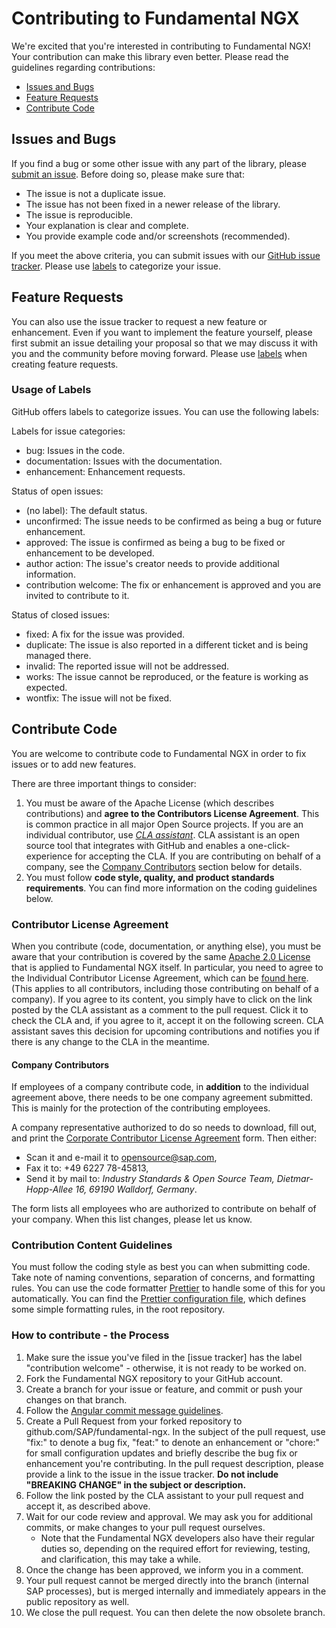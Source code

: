 # Contributing to Fundamental NGX

We're excited that you're interested in contributing to Fundamental NGX! Your contribution can make this library even better. Please read the guidelines regarding contributions:

-   [Issues and Bugs](#issues-and-bugs)
-   [Feature Requests](#feature-requests)
-   [Contribute Code](#contribute-code)

## Issues and Bugs

If you find a bug or some other issue with any part of the library, please [submit an issue](https://github.com/SAP/fundamental-ngx/issues). Before doing so, please make sure that:

-   The issue is not a duplicate issue.
-   The issue has not been fixed in a newer release of the library.
-   The issue is reproducible.
-   Your explanation is clear and complete.
-   You provide example code and/or screenshots (recommended).

If you meet the above criteria, you can submit issues with our [GitHub issue tracker](https://github.com/SAP/fundamental-ngx/issues/new). Please use [labels](#usage-of-labels) to categorize your issue.

## Feature Requests

You can also use the issue tracker to request a new feature or enhancement. Even if you want to implement the feature yourself, please first submit an issue detailing your proposal so that we may discuss it with you and the community before moving forward. Please use [labels](#usage-of-labels) when creating feature requests.

### Usage of Labels

GitHub offers labels to categorize issues. You can use the following labels:

Labels for issue categories:

-   bug: Issues in the code.
-   documentation: Issues with the documentation.
-   enhancement: Enhancement requests.

Status of open issues:

-   (no label): The default status.
-   unconfirmed: The issue needs to be confirmed as being a bug or future enhancement.
-   approved: The issue is confirmed as being a bug to be fixed or enhancement to be developed.
-   author action: The issue's creator needs to provide additional information.
-   contribution welcome: The fix or enhancement is approved and you are invited to contribute to it.

Status of closed issues:

-   fixed: A fix for the issue was provided.
-   duplicate: The issue is also reported in a different ticket and is being managed there.
-   invalid: The reported issue will not be addressed.
-   works: The issue cannot be reproduced, or the feature is working as expected.
-   wontfix: The issue will not be fixed.

## Contribute Code

You are welcome to contribute code to Fundamental NGX in order to fix issues or to add new features.

There are three important things to consider:

1.  You must be aware of the Apache License (which describes contributions) and **agree to the Contributors License Agreement**. This is common practice in all major Open Source projects. If you are an individual contributor, use _[CLA assistant](https://cla-assistant.io/)_. CLA assistant is an open source tool that integrates with GitHub and enables a one-click-experience for accepting the CLA. If you are contributing on behalf of a company, see the [Company Contributors](#company-contributors) section below for details.
2.  You must follow **code style, quality, and product standards requirements**. You can find more information on the coding guidelines below.

### Contributor License Agreement

When you contribute (code, documentation, or anything else), you must be aware that your contribution is covered by the same [Apache 2.0 License](http://www.apache.org/licenses/LICENSE-2.0) that is applied to Fundamental NGX itself.
In particular, you need to agree to the Individual Contributor License Agreement,
which can be [found here](https://gist.github.com/CLAassistant/bd1ea8ec8aa0357414e8).
(This applies to all contributors, including those contributing on behalf of a company). If you agree to its content, you simply have to click on the link posted by the CLA assistant as a comment to the pull request. Click it to check the CLA and, if you agree to it, accept it on the following screen. CLA assistant saves this decision for upcoming contributions and notifies you if there is any change to the CLA in the meantime.

#### Company Contributors

If employees of a company contribute code, in **addition** to the individual agreement above, there needs to be one company agreement submitted. This is mainly for the protection of the contributing employees.

A company representative authorized to do so needs to download, fill out, and print
the [Corporate Contributor License Agreement](/docs/SAP%20Corporate%20Contributor%20License%20Agreement.pdf) form. Then either:

-   Scan it and e-mail it to [opensource@sap.com](mailto:opensource@sap.com),
-   Fax it to: +49 6227 78-45813,
-   Send it by mail to: _Industry Standards & Open Source Team, Dietmar-Hopp-Allee 16, 69190 Walldorf, Germany_.

The form lists all employees who are authorized to contribute on behalf of your company. When this list changes, please let us know.

### Contribution Content Guidelines

You must follow the coding style as best you can when submitting code. Take note of naming conventions, separation of concerns, and formatting rules. You can use the code formatter [Prettier](https://prettier.io/) to handle some of this for you automatically. You can find the [Prettier configuration file](https://github.com/SAP/fundamental-ngx/blob/master/.prettierrc), which defines some simple formatting rules, in the root repository.

### How to contribute - the Process

1.  Make sure the issue you've filed in the [issue tracker] has the label "contribution welcome" - otherwise, it is not ready to be worked on.
2.  Fork the Fundamental NGX repository to your GitHub account.
3.  Create a branch for your issue or feature, and commit or push your changes on that branch.
4.  Follow the [Angular commit message guidelines](https://github.com/angular/angular/blob/master/CONTRIBUTING.md#commit).
5.  Create a Pull Request from your forked repository to github.com/SAP/fundamental-ngx. In the subject of the pull request, use "fix:" to denote a bug fix, "feat:" to denote an enhancement or "chore:" for small configuration updates and briefly describe the bug fix or enhancement you're contributing. In the pull request description, please provide a link to the issue in the issue tracker. **Do not include "BREAKING CHANGE" in the subject or description.**
6.  Follow the link posted by the CLA assistant to your pull request and accept it, as described above.
7.  Wait for our code review and approval. We may ask you for additional commits, or make changes to your pull request ourselves.
    -   Note that the Fundamental NGX developers also have their regular duties so, depending on the required effort for reviewing, testing, and clarification, this may take a while.
8.  Once the change has been approved, we inform you in a comment.
9.  Your pull request cannot be merged directly into the branch (internal SAP processes), but is merged internally and immediately appears in the public repository as well.
10. We close the pull request. You can then delete the now obsolete branch.
